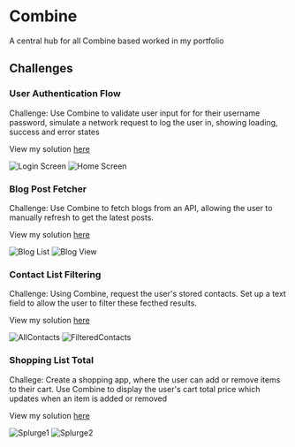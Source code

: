 # Combine
A central hub for all Combine based worked in my portfolio

## Challenges

### User Authentication Flow
Challenge: Use Combine to validate user input for for their username password, simulate a network request to log the user in, showing loading, success and error states

View my solution [here](https://github.com/MattHeaney23/UserAuthenticationFlow-Combine)

![Login Screen](https://github.com/MattHeaney23/Combine/assets/129856192/7a387266-a17d-41ef-afe3-a0418b5f2b48) ![Home Screen](https://github.com/MattHeaney23/Combine/assets/129856192/b7d59191-54f7-4d56-a57c-dfcd9d01d422)

### Blog Post Fetcher
Challenge: Use Combine to fetch blogs from an API, allowing the user to manually refresh to get the latest posts.

View my solution [here](https://github.com/MattHeaney23/BlogPostFetcher-Combine)

![Blog List](https://github.com/MattHeaney23/Combine/assets/129856192/7a5c85b4-d03b-479f-9b7b-d3efb067092a) ![Blog View](https://github.com/MattHeaney23/Combine/assets/129856192/179ae41e-309f-43c9-8a9b-1f5b5767c48c)

### Contact List Filtering
Challenge: Using Combine, request the user's stored contacts. Set up a text field to allow the user to filter these fecthed results.

View my solution [here](https://github.com/MattHeaney23/ContactListFiltering-Combine)

![AllContacts](https://github.com/MattHeaney23/Combine/assets/129856192/58585864-2426-499e-a98e-fa5fe7dade54) ![FilteredContacts](https://github.com/MattHeaney23/Combine/assets/129856192/2d3d6ab5-3f5f-49e5-b466-ebbfb260cf05)


### Shopping List Total
Challege: Create a shopping app, where the user can add or remove items to their cart. Use Combine to display the user's cart total price which updates when an item is added or removed

View my solution [here](https://github.com/MattHeaney23/ShoppingCart-Combine)

![Splurge1](https://github.com/MattHeaney23/Combine/assets/129856192/a308407b-d383-4d4d-be43-22c410314e00) ![Splurge2](https://github.com/MattHeaney23/Combine/assets/129856192/11a8014e-36cb-48ab-a845-4489b0b8a1da)

